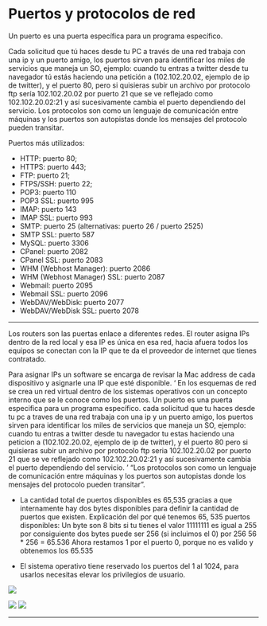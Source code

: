 # Puertos y protocolos de red

Un puerto es una puerta específica para un programa específico.

Cada solicitud que tú haces desde tu PC a través de una red trabaja con una ip y un puerto amigo, los puertos sirven para identificar los miles de servicios que maneja un SO, ejemplo: cuando tu entras a twitter desde tu navegador tú estás haciendo una petición a (102.102.20.02, ejemplo de ip de twitter), y el puerto 80, pero si quisieras subir un archivo por protocolo ftp sería 102.102.20.02 por puerto 21 que se ve reflejado como 102.102.20.02:21 y así sucesivamente cambia el puerto dependiendo del servicio. Los protocolos son como un lenguaje de comunicación entre máquinas y los puertos son autopistas donde los mensajes del protocolo pueden transitar.

Puertos más utilizados:

- HTTP: puerto 80;
- HTTPS: puerto 443;
- FTP: puerto 21;
- FTPS/SSH: puerto 22;
- POP3: puerto 110
- POP3 SSL: puerto 995
- IMAP: puerto 143
- IMAP SSL: puerto 993
- SMTP: puerto 25 (alternativas: puerto 26 / puerto 2525)
- SMTP SSL: puerto 587
- MySQL: puerto 3306
- CPanel: puerto 2082
- CPanel SSL: puerto 2083
- WHM (Webhost Manager): puerto 2086
- WHM (Webhost Manager) SSL: puerto 2087
- Webmail: puerto 2095
- Webmail SSL: puerto 2096
- WebDAV/WebDisk: puerto 2077
- WebDAV/WebDisk SSL: puerto 2078


------------


Los routers son las puertas enlace a diferentes redes.
El router asigna IPs dentro de la red local y esa IP es única en esa red, hacia afuera todos los equipos se conectan con la IP que te da el proveedor de internet que tienes contratado.

Para asignar IPs un software se encarga de revisar la Mac address de cada dispositivo y asignarle una IP que esté disponible.
‘
En los esquemas de red se crea un red virtual dentro de los sistemas operativos con un concepto interno que se le conoce como los puertos.
Un puerto es una puerta especifica para un programa específico.
cada solicitud que tu haces desde tu pc a traves de una red trabaja con una ip y un puerto amigo, los puertos sirven para identificar los miles de servicios que maneja un SO, ejemplo: cuando tu entras a twitter desde tu navegador tu estas haciendo una peticion a (102.102.20.02, ejemplo de ip de twitter), y el puerto 80 pero si quisieras subir un archivo por protocolo ftp seria 102.102.20.02 por puerto 21
que se ve reflejado como 102.102.20.02:21 y así sucesivamente cambia el puerto dependiendo del servicio.
’
“Los protocolos son como un lenguaje de comunicación entre máquinas y los puertos son autopistas donde los mensajes del protocolo pueden transitar”.

- La cantidad total de puertos disponibles es 65,535 gracias a que internamente hay dos bytes   disponibles para definir la cantidad de puertos que existen.
Explicación del por qué tenemos 65, 535 puertos disponibles:
Un byte son 8 bits si tu tienes el valor 11111111 es igual a 255 por consiguiente dos bytes puede ser 256 (si incluimos el 0) por 256
56 * 256 = 65.536
Ahora restamos 1 por el puerto 0, porque no es valido y obtenemos los 65.535

- El sistema operativo tiene reservado los puertos del 1 al 1024, para usarlos necesitas elevar los privilegios de usuario.

![](https://i.imgur.com/Bg8OHt3.png)

![](https://i.imgur.com/o6Ws96f.png)
![](https://i.imgur.com/fziXT5p.png)

----

